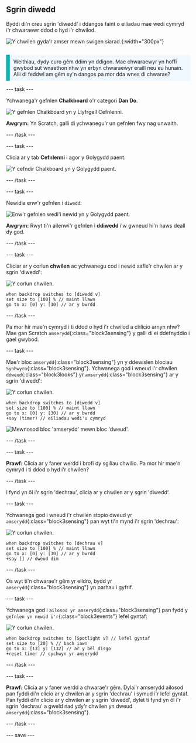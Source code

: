 ## Sgrin diwedd

<div style="display: flex; flex-wrap: wrap">
<div style="flex-basis: 200px; flex-grow: 1; margin-right: 15px;">
Byddi di'n creu sgrin 'diwedd' i ddangos faint o eiliadau mae wedi cymryd i'r chwaraewr ddod o hyd i'r chwilod. 
</div>
<div>

![Y chwilen gyda'r amser mewn swigen siarad.](images/end-screen.png){:width="300px"}

</div>
</div>

<p style="border-left: solid; border-width:10px; border-color: #0faeb0; background-color: aliceblue; padding: 10px;">
Weithiau, dydy curo gêm ddim yn ddigon. Mae chwaraewyr yn hoffi gwybod sut wnaethon nhw yn erbyn chwaraewyr eraill neu eu hunain. Alli di feddwl am gêm sy'n dangos pa mor dda wnes di chwarae?</p>

--- task ---

Ychwanega'r gefnlen **Chalkboard** o'r categori **Dan Do**.

![Y gefnlen Chalkboard yn y Llyfrgell Cefnlenni.](images/chalkboard.png)

**Awgrym:** Yn Scratch, galli di ychwanegu'r un gefnlen fwy nag unwaith.

--- /task ---

--- task ---

Clicia ar y tab **Cefnlenni** i agor y Golygydd paent.

![Y cefndir Chalkboard yn y Golygydd paent.](images/chalkboard2-paint.png)

--- /task ---

--- task ---

Newidia enw'r gefnlen i `diwedd`:

![Enw'r gefnlen wedi'i newid yn y Golygydd paent.](images/end-screen-name.png)

**Awgrym:** Rwyt ti'n ailenwi'r gefnlen i **ddiwedd** i'w gwneud hi'n haws deall dy god.

--- /task ---

--- task ---

Cliciar ar y corlun **chwilen** ac ychwanegu cod i newid safle'r chwilen ar y sgrin 'diwedd':

![Y corlun chwilen.](images/bug-sprite.png)

```blocks3
when backdrop switches to [diwedd v]
set size to [100] % // maint llawn
go to x: [0] y: [30] // ar y bwrdd
```

--- /task ---

Pa mor hir mae'n cymryd i ti ddod o hyd i'r chwilod a chlicio arnyn nhw? Mae gan Scratch `amserydd`{:class="block3sensing"} y galli di ei ddefnyddio i gael gwybod.

--- task ---

Mae'r bloc `amserydd`{:class="block3sensing"} yn y ddewislen blociau `Synhwyro`{:class="block3sensing"}. Ychwanega god i wneud i'r chwilen `ddweud`{:class="block3looks"} yr `amserydd`{:class="block3sensing"} ar y sgrin 'diwedd':

![Y corlun chwilen.](images/bug-sprite.png)

```blocks3
when backdrop switches to [diwedd v]
set size to [100] % // maint llawn
go to x: [0] y: [30] // ar y bwrdd
+say (timer) // eiliadau wedi'u cymryd
```

![Mewnosod bloc 'amserydd' mewn bloc 'dweud'.](images/inserting-blocks.gif)

--- /task ---

--- task ---

**Prawf:** Clicia ar y faner werdd i brofi dy sgiliau chwilio. Pa mor hir mae'n cymryd i ti ddod o hyd i'r chwilen?

--- /task ---

I fynd yn ôl i'r sgrin 'dechrau', clicia ar y chwilen ar y sgrin 'diwedd'.

--- task ---

Ychwanega god i wneud i'r chwilen stopio dweud yr `amserydd`{:class="block3sensing"} pan wyt ti'n mynd i'r sgrin 'dechrau':

![Y corlun chwilen.](images/bug-sprite.png)

```blocks3
when backdrop switches to [dechrau v]
set size to [100] % // maint llawn
go to x: [0] y: [30] // ar y bwrdd
+say [] // dweud dim
```

--- /task ---

Os wyt ti'n chwarae'r gêm yr eildro, bydd yr `amserydd`{:class="block3sensing"} yn parhau i gyfrif.

--- task ---

Ychwanega god i `ailosod yr amserydd`{:class="block3sensing"} pan fydd y `gefnlen yn newid i'r`{:class="block3events"} lefel gyntaf:

![Y corlun chwilen.](images/bug-sprite.png)

```blocks3
when backdrop switches to [Spotlight v] // lefel gyntaf
set size to [20] % // bach iawn
go to x: [13] y: [132] // ar y bêl disgo
+reset timer // cychwyn yr amserydd
```

--- /task ---

--- task ---

**Prawf:** Clicia ar y faner werdd a chwarae'r gêm. Dylai'r amserydd ailosod pan fyddi di'n clicio ar y chwilen ar y sgrin 'dechrau' i symud i'r lefel gyntaf. Pan fyddi di'n clicio ar y chwilen ar y sgrin 'diwedd', dylet ti fynd yn ôl i'r sgrin 'dechrau' a gweld nad ydy'r chwilen yn dweud `amserydd`{:class="block3sensing"}.

--- /task ---

--- save ---
